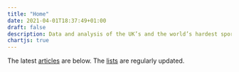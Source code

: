 ```yaml
---
title: "Home"
date: 2021-04-01T18:37:49+01:00
draft: false
description: Data and analysis of the UK’s and the world’s hardest sport climbs.
chartjs: true
---
```


The latest [articles](/articles/) are below. The [lists](/lists/) are regularly updated.


